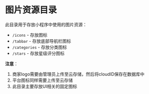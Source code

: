 # 图片资源目录

此目录用于存放小程序中使用的图片资源：

- `/icons` - 存放图标
- `/tabbar` - 存放底部导航栏图标
- `/categories` - 存放分类图标
- `/stars` - 存放星级评分图标

**注意**：

1. 商家logo需要由管理员上传至云存储，然后将cloudID保存在数据库中
2. 平台图标同样需要上传至云存储
3. 此目录主要存放UI相关的固定图标 